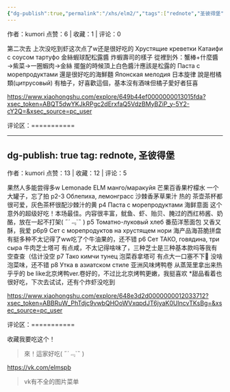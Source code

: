 ```yaml
---
{"dg-publish":true,"permalink":"/xhs/elm2/","tags":["rednote","圣彼得堡"],"created":"2025-03-17T22:12:12.929+08:00","updated":"2025-03-19T21:48:19.486+08:00"}
---
```


作者：kumori
点赞：6   |   收藏：1   |   评论：0

第二次去 上次没吃到虾这次点了w还是很好吃的
Хрустящие креветки Катаифи с соусом тартуфо 金絲蝦球配松露醬 炸蝦壽司的樣子 從裡到外：蟹棒+什麼醬→紫菜→一圈蝦肉→金絲 擺盤的時候頂上白色醬汁應該是松露的
Паста с морепродуктами 還是很好吃的海鮮麵
Японская мелодия 日本旋律 說是柑橘類(цитрусовый) 有柚子，好喜歡這個，基本沒有酒味但橘子愛好者狂喜

https://www.xiaohongshu.com/explore/649b44ef0000000013015fda?xsec_token=ABQT5dwYKJkRPgc2dErxfaQ5VdzBMyBZiP_y-5Y2-cY2Q=&xsec_source=pc_user

评论区：===========


---
dg-publish: true
tag: rednote, 圣彼得堡
---
作者：kumori
点赞：13   |   收藏：12   |   评论：5

果然人多能尝得多w
Lemonade ELM манго/маракуйя 芒果百香果柠檬水 一个大罐子，忘了拍
p2-3 Облепиха, лемонгрacс 沙棘香茅草果汁 热的 茶壶茶杯都很可爱，灰色茶杯很配沙棘汁的黄
p4 Паста с морепродуктами 海鲜意面 这个意外的超级好吃！本场最佳。内容很丰富，鱿鱼、虾、贻贝、腌过的西红柿酱、奶酪，放在一起不打架( ﻿˶﻿´﹃`˵﻿ )
p5 Томатно-луковый хлеб 番茄洋葱面包 又香又酥，我爱
p6p9 Сет с морепродуктов на хрустящем нори 海产品海苔脆拼盘 有挺多种不太记得了ww吃了个牛油果的，还不错
p6 Сет ТАКО, говядина, три сыра 牛肉芝士塔可 有点咸，不太记得啥味了，三种芝士是三种基本款吗等我有空查查（估计没空
p7 Тако кимчи тунец 泡菜吞拿塔可 有点大一口塞不下🤣 没啥泡菜味，还不错
p8 Утка в азиатском стиле 亚洲风味烤鸭卷 从蒸笼里拿出来热乎乎的 be like北京烤鸭ver.卷好的，不过比北京烤鸭更嫩，我挺喜欢
*甜品看着也很好吃，下次去试试，还有个炸虾没吃到

https://www.xiaohongshu.com/explore/648e3d2d0000000012033712?xsec_token=ABBRuW_PhTdjc9vwbQHOoWVxqpdJT6jyaK0UlncvTKsBg=&xsec_source=pc_user

评论区：===========

收藏我要吃这个！

> 來！這家好吃( ˶´﹃`˵ )

https://vk.com/elmspb

> vk有不全的图片菜单